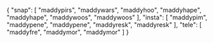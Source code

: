 {
  "snap": [
    "maddypirs",
    "maddywars",
    "maddyhoo",
    "maddyhape",
    "maddyhape",
    "maddywoos",
    "maddywoos"
  ],
  "insta": [
    "maddypim",
    "maddypene",
    "maddypene",
    "maddyresk",
    "maddyresk"
  ],
  "tele": [
    "maddyfre",
    "maddymor",
    "maddymor"
  ]
}
